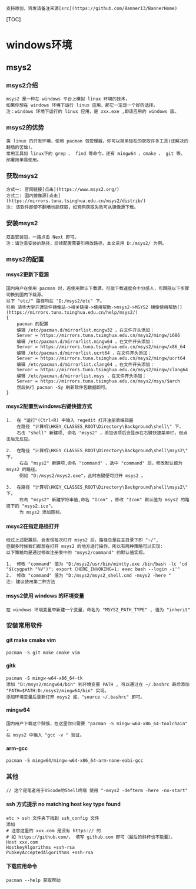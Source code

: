     支持原创，转发请备注来源[src](https://github.com/Banner13/BannerHome)
[TOC]
# windows环境
## msys2
### msys2介绍
    msys2 是一种在 windows 平台上模拟 linux 环境的技术，
    如果你想在 windows 环境下运行 linux 应用，那它一定是一个好的选择。
    注：windows 环境下运行的 linux 应用，是 xxx.exe ,即该应用的 windows 版。

### msys2的优势
    类 linux 的开发环境，使用 pacman 包管理器，你可以简单轻松的获取许多工具(还解决的翻墙的苦恼)。
    常用工具如 linux下的 grep 、 find 等命令，还有 mingw64 、cmake 、 git 等。 部署简单易使用。

### 获取msys2
    方式一: 官网链接[点击](https://www.msys2.org/)
    方式二: 国内镜像源[点击](https://mirrors.tuna.tsinghua.edu.cn/msys2/distrib/)
    注: 该软件即使不翻墙也能获取，如官网获取失败可从镜像源下载。

### 安装msys2
    双击安装包，一路点击 Next 即可。
    注：请注意安装的路径，后续配置需要引用改路径，本文采用 D:/msys2/ 为例。

### msys2的配置
#### msys2更新下载源
    国内用户在使用 pacman 时，若使用默认下载源，可能下载速度会十分感人，可跟随以下步骤切换到国内下载源。
    以下 "etc/" 路径均在 "D:/msys2/etc" 下。
    引用 清华大学开源软件镜像站->相关链接->使用帮助->msys2->MSYS2 镜像使用帮助[](https://mirrors.tuna.tsinghua.edu.cn/help/msys2/)
    {
        pacman 的配置
        编辑 /etc/pacman.d/mirrorlist.mingw32 ，在文件开头添加：
        Server = https://mirrors.tuna.tsinghua.edu.cn/msys2/mingw/i686
        编辑 /etc/pacman.d/mirrorlist.mingw64 ，在文件开头添加：
        Server = https://mirrors.tuna.tsinghua.edu.cn/msys2/mingw/x86_64
        编辑 /etc/pacman.d/mirrorlist.ucrt64 ，在文件开头添加：
        Server = https://mirrors.tuna.tsinghua.edu.cn/msys2/mingw/ucrt64
        编辑 /etc/pacman.d/mirrorlist.clang64 ，在文件开头添加：
        Server = https://mirrors.tuna.tsinghua.edu.cn/msys2/mingw/clang64
        编辑 /etc/pacman.d/mirrorlist.msys ，在文件开头添加：
        Server = https://mirrors.tuna.tsinghua.edu.cn/msys2/msys/$arch
        然后执行 pacman -Sy 刷新软件包数据即可。
    }

#### msys2配置到windows右键快捷方式
    1.  在 "运行"(Ctrl+R) 中输入 regedit 打开注册表编辑器
        在路径 "计算机\HKEY_CLASSES_ROOT\Directory\Background\shell\" 下，
        右击 "shell" 新建项, 命名 "msys2" ，添加该项后会显示在右键快捷菜单栏，但点击后无反应。

    2.  在路径 "计算机\HKEY_CLASSES_ROOT\Directory\Background\shell\msys2\" 下，
         右击 "msys2" 新建项,命名 "command" ，选中 "command" 后，修改默认值为 msys2 的路径。
         例如 "D:/msys2/msys2.exe"，此时右键便可打开 msys2 。

    3.  在路径 "计算机\HKEY_CLASSES_ROOT\Directory\Background\shell\msys2\" 下，
         右击 "msys2" 新建字符串值,命名 "Icon" ，修改 "Icon" 默认值为 msys2 的路径下的 "msys2.ico"。
         为 msys2 添加图标。
    
#### msys2在指定路径打开
    经过上述配置后，会发现每次打开 msys2 后，路径总是在主目录下即 "~/",
    但很多时候我们都想在打开 msys2 的地方进行操作，所以有两种策略可以实现:
    以下策略均是通过修改注册表中的 "msys2/command" 的默认值实现。

    1.  修改 "command" 值为 "D:/msys2/usr/bin/mintty.exe /bin/bash -lc 'cd "$(cygpath "%V")"; export CHERE_INVOKING=1; exec bash --login -i'"
    2.  修改 "command" 值为 "D:/msys2/msys2_shell.cmd -msys2 -here "
    注: 建议使用第二种方法

#### msys2使用 windows 的环境变量
    在 windows 环境变量中新建一个变量，命名为 "MSYS2_PATH_TYPE" , 值为 "inherit"

### 安装常用软件
#### git make cmake vim
    pacman -S git make cmake vim
#### gitk
    pacman -S mingw-w64-x86_64-tk
    添加 "D:/msys2/mingw64/bin" 到环境变量 PATH , 可以通过在 ~/.bashrc 最后添加 "PATH=$PATH:D:/msys2/mingw64/bin" 实现。
    添加环境变量后重新打开 msys2 或，"source ~/.bashrc" 即可。
#### mingw64
    国内用户下载这个贼慢，在这里你只需要 "pacman -S mingw-w64-x86_64-toolchain" ,
    在 msys2 中输入 "gcc -v " 验证。
#### arm-gcc
    pacman -S mingw64/mingw-w64-x86_64-arm-none-eabi-gcc

### 其他
    // 这个是笔者用于VScode的Shell终端 使用 "-msys2 -defterm -here -no-start"

#### ssh 方式提示 no matching host key type found
    etc > ssh 文件夹下找到 ssh_config 文件
    添加
    # 注意这里的 xxx.com 是没有 https:// 的
    # 如 https://github.com/， 填写 github.com 即可（最后的斜杆也不能要）。
    Host xxx.com
    HostkeyAlgorithms +ssh-rsa
    PubkeyAcceptedAlgorithms +ssh-rsa

#### 下载应用命令
    pacman --help 获取帮助

